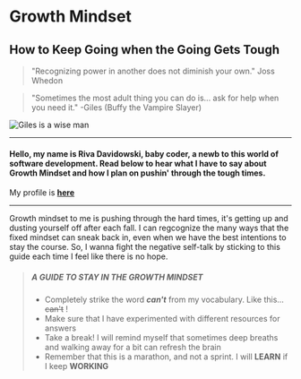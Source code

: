 #  **Growth Mindset**
## How to Keep Going when the Going Gets Tough

>"Recognizing power in another does not diminish your own."  Joss Whedon

>"Sometimes the most adult thing you can do is... ask for help when you need it." -Giles (Buffy the Vampire Slayer)

![Giles is a wise man](Giles.jpg)





-------


#### Hello, my name is Riva Davidowski, baby coder, a newb to this world of software development. Read below to hear what I have to say about Growth Mindset and how I plan on pushin' through the tough times. 
My profile is **[here](**[EFF](https://eff.org)**)**


------


Growth mindset to me is pushing through the hard times, it's getting up and dusting yourself off after each fall. I can regcognize the many ways that the fixed mindset can sneak back in, even when we have the best intentions to stay the course. So, I wanna fight the negative self-talk by sticking to this guide each time I feel like there is no hope.



> ##### A GUIDE TO STAY IN THE GROWTH MINDSET
>
> - Completely strike the word ***can't*** from my vocabulary. Like this... ~~can't~~ !
> - Make sure that I have experimented with different resources for answers
> - Take a break! I will remind myself that sometimes deep breaths and walking away for a bit can refresh the brain
> - Remember that this is a marathon, and not a sprint. I will **LEARN** if I keep **WORKING**

